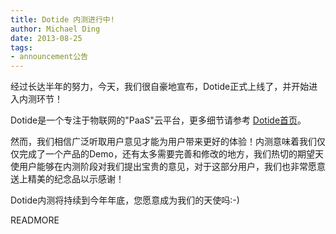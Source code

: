 ```yaml
---
title: Dotide 内测进行中!
author: Michael Ding
date: 2013-08-25
tags:
- announcement公告
---
```


经过长达半年的努力，今天，我们很自豪地宣布，Dotide正式上线了，并开始进入内测环节！

Dotide是一个专注于物联网的"PaaS"云平台，更多细节请参考 [Dotide首页](http://dotide.com)。

然而，我们相信广泛听取用户意见才能为用户带来更好的体验！内测意味着我们仅仅完成了一个产品的Demo，还有太多需要完善和修改的地方，我们热切的期望天使用户能够在内测阶段对我们提出宝贵的意见，对于这部分用户，我们也非常愿意送上精美的纪念品以示感谢！

Dotide内测将持续到今年年底，您愿意成为我们的天使吗:-)

READMORE
